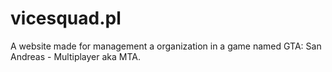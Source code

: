 # vicesquad.pl

A website made for management a organization in a game named GTA: San Andreas - Multiplayer aka MTA.

